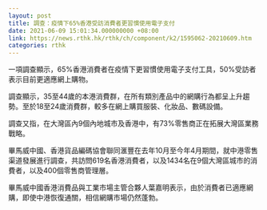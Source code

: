 ```yaml
---
layout: post
title: 調查：疫情下65%香港受訪消費者更習慣使用電子支付
date: 2021-06-09 15:01:34.000000000 +08:00
link: https://news.rthk.hk/rthk/ch/component/k2/1595062-20210609.htm
categories: rthk
---
```


一項調查顯示，65%香港消費者在疫情下更習慣使用電子支付工具，50%受訪者表示目前更適應網上購物。

調查顯示，35至44歲的本港消費群，在所有類別產品中的網購行為都呈上升趨勢。至於18至24歲消費群，較多在網上購買服裝、化妝品、數碼設備。

調查又指，在大灣區內9個內地城市及香港中，有73%零售商正在拓展大灣區業務戰略。

畢馬威中國、香港貨品編碼協會聯同滙豐在去年10月至今年4月期間，就中港零售渠道發展進行調查，共訪問619名香港消費者，以及1434名在9個大灣區城市的消費者，以及400個零售商管理層。 

畢馬威中國香港消費品與工業市場主管合夥人葉嘉明表示，由於消費者已適應網購，即使中港恢復通關，相信網購市場仍然蓬勃。
